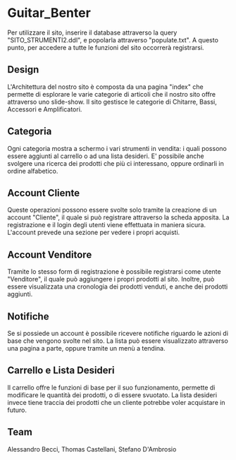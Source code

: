 # Guitar_Benter

Per utilizzare il sito, inserire il database attraverso la query "SITO_STRUMENTI2.ddl", e popolarla attraverso "populate.txt".
A questo punto, per accedere a tutte le funzioni del sito occorrerà registrarsi.

## Design

L'Architettura del nostro sito è composta da una pagina "index" che permette di esplorare le varie categorie di articoli che il nostro sito offre attraverso uno slide-show. 
Il sito gestisce le categorie di Chitarre, Bassi, Accessori e Amplificatori. 

## Categoria

Ogni categoria mostra a schermo i vari strumenti in vendita: i quali possono essere aggiunti al carrello o ad una lista desideri.
E' possibile anche svolgere una ricerca dei prodotti che più ci interessano, oppure ordinarli in ordine alfabetico.

## Account Cliente

Queste operazioni possono essere svolte solo tramite la creazione di un account "Cliente", il quale si può registrare attraverso la scheda apposita.
La registrazione e il login degli utenti viene effettuata in maniera sicura. L'account prevede una sezione per vedere i propri acquisti.

## Account Venditore

Tramite lo stesso form di registrazione è possibile registrarsi come utente "Venditore", il quale può aggiungere i propri prodotti al sito. Inoltre, può essere
visualizzata una cronologia dei prodotti venduti, e anche dei prodotti aggiunti.

## Notifiche

Se si possiede un account è possibile ricevere notifiche riguardo le azioni di base che vengono svolte nel sito. La lista può essere visualizzato attraverso una pagina a parte, oppure tramite un menù a tendina.

## Carrello e Lista Desideri

Il carrello offre le funzioni di base per il suo funzionamento, permette di modificare le quantità dei prodotti, o di essere svuotato. La lista desideri invece tiene traccia dei prodotti che un cliente potrebbe voler acquistare in futuro.


## Team

Alessandro Becci, Thomas Castellani, Stefano D'Ambrosio
